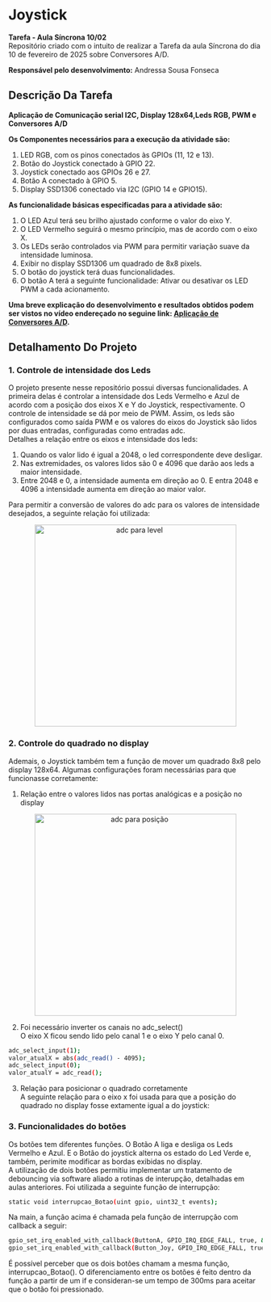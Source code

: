 # Joystick

__Tarefa - Aula Síncrona 10/02__<br>
Repositório criado com o intuito de realizar a Tarefa da aula Síncrona do dia 10 de fevereiro de 2025 sobre Conversores A/D.

__Responsável pelo desenvolvimento:__
Andressa Sousa Fonseca

## Descrição Da Tarefa 
__Aplicação de Comunicação serial I2C, Display 128x64,Leds RGB, PWM e Conversores A/D__  <br>

__Os Componentes necessários para a execução da atividade são:__
1) LED RGB, com os pinos conectados às GPIOs (11, 12 e 13).
2) Botão do Joystick conectado à GPIO 22.
3) Joystick conectado aos GPIOs 26 e 27.
4) Botão A conectado à GPIO 5.
5) Display SSD1306 conectado via I2C (GPIO 14 e GPIO15).

__As funcionalidade básicas especificadas para a atividade são:__
1)  O LED Azul terá seu brilho ajustado conforme o valor do eixo Y.
2) O LED Vermelho seguirá o mesmo princípio, mas de acordo com o eixo X.
3) Os LEDs serão controlados via PWM para permitir variação suave da intensidade luminosa.
4) Exibir no display SSD1306 um quadrado de 8x8 pixels.
5) O botão do joystick terá duas funcionalidades.
6) O botão A terá a seguinte funcionalidade: Ativar ou desativar os LED PWM a cada acionamento.


__Uma breve explicação do desenvolvimento e resultados obtidos podem ser vistos no vídeo endereçado no seguine link: [Aplicação de Conversores A/D](https://youtu.be/GN4ztbMzv6M?si=sReb9UBP103bOldQ).__

## Detalhamento Do Projeto

### 1. Controle de intensidade dos Leds

O projeto presente nesse repositório possui diversas funcionalidades. A primeira delas é controlar a intensidade dos Leds Vermelho e Azul de acordo com a posição dos eixos X e Y do Joystick, respectivamente. O controle de intensidade se dá por meio de PWM. Assim, os leds são configurados como saída PWM e os valores do eixos do Joystick são lidos por duas entradas, configuradas como entradas adc. <br>
Detalhes a relação entre os eixos e intensidade dos leds:
1. Quando os valor lido é igual a 2048, o led correspondente deve desligar.
2. Nas extremidades, os valores lidos são 0 e 4096 que darão aos leds a maior intensidade.
3. Entre 2048 e 0, a intensidade aumenta em direção ao 0. E entra 2048 e 4096 a intensidade aumenta em direção ao maior valor. <br>

Para permitir a conversão de valores do adc para os valores de intensidade desejados, a seguinte relação foi utilizada:

<div align="center">
  <img src="https://github.com/user-attachments/assets/c0de3dbc-b63b-4b27-854a-70cee4418c74" alt="adc para level" width="400"/>
</div>

### 2. Controle do quadrado no display
Ademais, o Joystick também tem a função de mover um quadrado 8x8 pelo display 128x64. Algumas configurações foram necessárias para que funcionasse corretamente:<br>

1. Relação entre o valores lidos nas portas analógicas e a posição no display
<div align="center">
  <img src="https://github.com/user-attachments/assets/a171e55a-6301-45c9-bb29-7f78c7baa526" alt="adc para posição" width="400"/>
</div>

2. Foi necessário inverter os canais no adc_select() <br>
O eixo X ficou sendo lido pelo canal 1 e o eixo Y pelo canal 0. <br>

```bash
adc_select_input(1);
valor_atualX = abs(adc_read() - 4095);
adc_select_input(0);
valor_atualY = adc_read();
```

3. Relação para posicionar o quadrado corretamente <br>
A seguinte relação para o eixo x foi usada para que a posição do quadrado no display fosse extamente igual a do joystick: 


### 3. Funcionalidades do botões

Os botões tem diferentes funções. O Botão A liga e desliga os Leds Vermelho e Azul. E o Botão do joystick alterna os estado do Led Verde e, também, perimite modificar as bordas exibidas no display. <br>
A utilização de dois botões permitiu implementar um tratamento de debouncing via software aliado a rotinas de interupção, detalhadas em aulas anteriores. Foi utilizada a seguinte função de interrupção:
```bash
static void interrupcao_Botao(uint gpio, uint32_t events);
```

Na main, a função acima é chamada pela função de interrupção com callback a seguir:

```bash
gpio_set_irq_enabled_with_callback(ButtonA, GPIO_IRQ_EDGE_FALL, true, &interrupcao_Botao);
gpio_set_irq_enabled_with_callback(Button_Joy, GPIO_IRQ_EDGE_FALL, true, &interrupcao_Botao);
```
É possível perceber que os dois botões chamam a mesma função, interrupcao_Botao(). O diferenciamento entre os botões é feito dentro da função a partir de um if e consideran-se um tempo de 300ms para aceitar que o botão foi pressionado.
